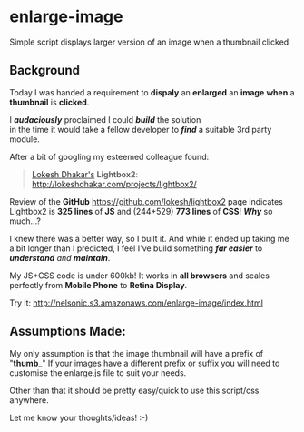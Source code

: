 enlarge-image
=============

Simple script displays larger version of an image when a thumbnail clicked

## Background

Today I was handed a requirement to **dispaly** an **enlarged** an **image**
**when** a **thumbnail** is **clicked**.

I ***audaciously*** proclaimed I could ***build*** the solution <br />
in the time it would take a fellow developer to ***find***
a suitable 3rd party module.

After a bit of googling my esteemed colleague found:

>[Lokesh Dhakar's](http://lokeshdhakar.com) **Lightbox2**: 
http://lokeshdhakar.com/projects/lightbox2/

Review of the **GitHub** https://github.com/lokesh/lightbox2 page indicates <br />
Lightbox2 is **325 lines** of **JS** and (244+529) **773 lines** of **CSS**!
***Why*** so much...?

I knew there was a better way, so I built it.
And while it ended up taking me a bit longer than I predicted,
I feel I've build something ***far easier*** 
to ***understand*** *and* ***maintain***.

My JS+CSS code is under 600kb!
It works in **all browsers** and scales perfectly from 
**Mobile Phone** to **Retina Display**.

Try it: http://nelsonic.s3.amazonaws.com/enlarge-image/index.html

## Assumptions Made:

My only assumption is that the image thumbnail will have a prefix of "**thumb_**"
If your images have a different prefix or suffix you will need to customise
the enlarge.js file to suit your needs.

Other than that it should be pretty easy/quick to use this script/css anywhere.

Let me know your thoughts/ideas! :-)